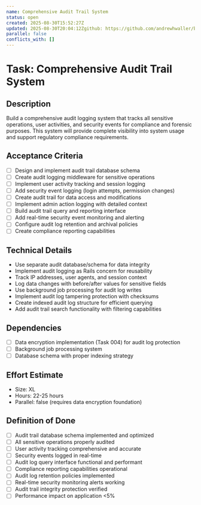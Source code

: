 ```yaml
---
name: Comprehensive Audit Trail System
status: open
created: 2025-08-30T15:52:27Z
updated: 2025-08-30T20:04:12Zgithub: https://github.com/andrewhwaller/boilermaker/issues/68depends_on: ["004"]
parallel: false
conflicts_with: []
---
```


# Task: Comprehensive Audit Trail System

## Description
Build a comprehensive audit logging system that tracks all sensitive operations, user activities, and security events for compliance and forensic purposes. This system will provide complete visibility into system usage and support regulatory compliance requirements.

## Acceptance Criteria
- [ ] Design and implement audit trail database schema
- [ ] Create audit logging middleware for sensitive operations
- [ ] Implement user activity tracking and session logging
- [ ] Add security event logging (login attempts, permission changes)
- [ ] Create audit trail for data access and modifications
- [ ] Implement admin action logging with detailed context
- [ ] Build audit trail query and reporting interface
- [ ] Add real-time security event monitoring and alerting
- [ ] Configure audit log retention and archival policies
- [ ] Create compliance reporting capabilities

## Technical Details
- Use separate audit database/schema for data integrity
- Implement audit logging as Rails concern for reusability
- Track IP addresses, user agents, and session context
- Log data changes with before/after values for sensitive fields
- Use background job processing for audit log writes
- Implement audit log tampering protection with checksums
- Create indexed audit log structure for efficient querying
- Add audit trail search functionality with filtering capabilities

## Dependencies
- [ ] Data encryption implementation (Task 004) for audit log protection
- [ ] Background job processing system
- [ ] Database schema with proper indexing strategy

## Effort Estimate
- Size: XL
- Hours: 22-25 hours
- Parallel: false (requires data encryption foundation)

## Definition of Done
- [ ] Audit trail database schema implemented and optimized
- [ ] All sensitive operations properly audited
- [ ] User activity tracking comprehensive and accurate
- [ ] Security events logged in real-time
- [ ] Audit log query interface functional and performant
- [ ] Compliance reporting capabilities operational
- [ ] Audit log retention policies implemented
- [ ] Real-time security monitoring alerts working
- [ ] Audit trail integrity protection verified
- [ ] Performance impact on application <5%

